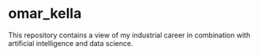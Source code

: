 # omar_kella
This repository contains a view of my industrial career in combination with artificial intelligence and data science.
